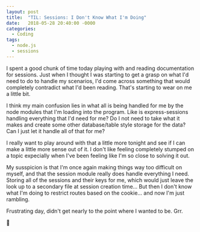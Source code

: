 ```yaml
---
layout: post
title:  "TIL: Sessions: I Don't Know What I'm Doing"
date:   2018-05-28 20:40:00 -0000
categories:
  - Coding
tags:
  - node.js
  - sessions
---
```

I spent a good chunk of time today playing with and reading documentation for sessions. Just when I thought I was starting to get a grasp on what I'd need to do to handle my scenarios, I'd come across something that would completely contradict what I'd been reading. That's starting to wear on me a little bit.

I think my main confusion lies in what all is being handled for me by the node modules that I'm loading into the program. Like is express-sessions handling everything that I'd need for me? Do I not need to take what it makes and create some other database/table style storage for the data? Can I just let it handle all of that for me?

I really want to play around with that a little more tonight and see if I can make a little more sense out of it. I don't like feeling completely stumped on a topic expecially when I've been feeling like I'm so close to solving it out.

My susspicion is that I'm once again making things way too difficult on myself, and that the session module really does handle everything I need. Storing all of the sessions and their keys for me, which would just leave the look up to a secondary file at session creation time... But then I don't know what I'm doing to restrict routes based on the cookie... and now I'm just rambling.

Frustrating day, didn't get nearly to the point where I wanted to be. Grr.

💚